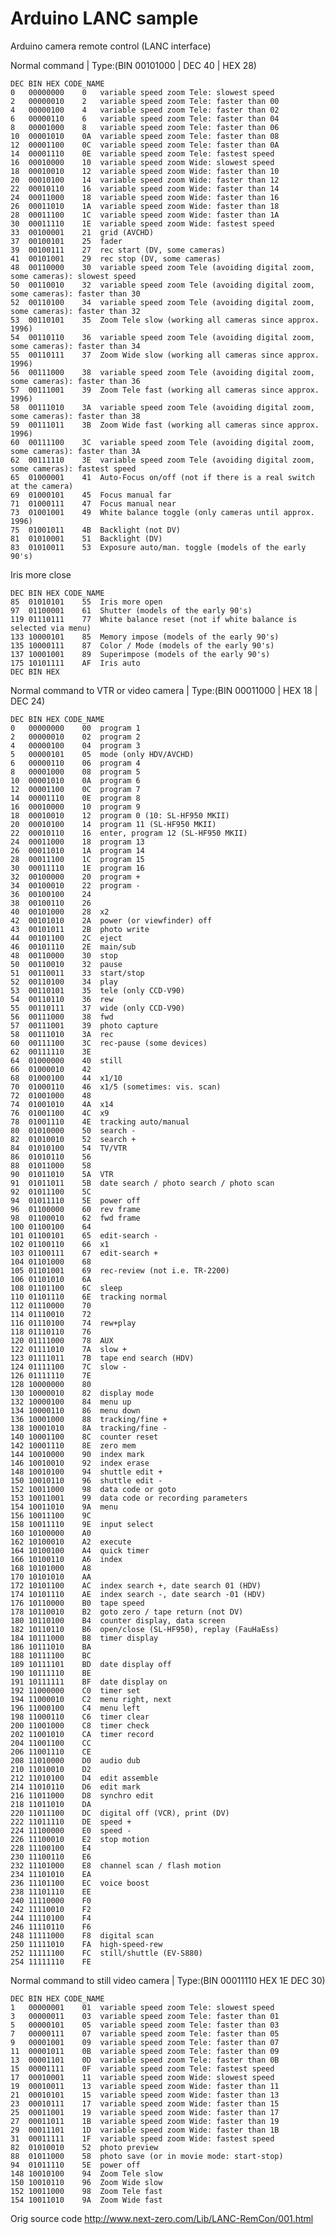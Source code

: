# Arduino LANC sample
Arduino camera remote control (LANC interface)

Normal command | Type:(BIN 00101000 | DEC 40 | HEX 28)

	DEC	BIN	HEX CODE_NAME
	0	00000000	0	variable speed zoom Tele: slowest speed
	2	00000010	2	variable speed zoom Tele: faster than 00
	4	00000100	4	variable speed zoom Tele: faster than 02
	6	00000110	6	variable speed zoom Tele: faster than 04
	8	00001000	8	variable speed zoom Tele: faster than 06
	10	00001010	0A	variable speed zoom Tele: faster than 08
	12	00001100	0C	variable speed zoom Tele: faster than 0A
	14	00001110	0E	variable speed zoom Tele: fastest speed
	16	00010000	10	variable speed zoom Wide: slowest speed
	18	00010010	12	variable speed zoom Wide: faster than 10
	20	00010100	14	variable speed zoom Wide: faster than 12
	22	00010110	16	variable speed zoom Wide: faster than 14
	24	00011000	18	variable speed zoom Wide: faster than 16
	26	00011010	1A	variable speed zoom Wide: faster than 18
	28	00011100	1C	variable speed zoom Wide: faster than 1A
	30	00011110	1E	variable speed zoom Wide: fastest speed
	33	00100001	21	grid (AVCHD)
	37	00100101	25	fader
	39	00100111	27	rec start (DV, some cameras)
	41	00101001	29	rec stop (DV, some cameras)
	48	00110000	30	variable speed zoom Tele (avoiding digital zoom, some cameras): slowest speed
	50	00110010	32	variable speed zoom Tele (avoiding digital zoom, some cameras): faster than 30
	52	00110100	34	variable speed zoom Tele (avoiding digital zoom, some cameras): faster than 32
	53	00110101	35	Zoom Tele slow (working all cameras since approx. 1996)
	54	00110110	36	variable speed zoom Tele (avoiding digital zoom, some cameras): faster than 34
	55	00110111	37	Zoom Wide slow (working all cameras since approx. 1996)
	56	00111000	38	variable speed zoom Tele (avoiding digital zoom, some cameras): faster than 36
	57	00111001	39	Zoom Tele fast (working all cameras since approx. 1996)
	58	00111010	3A	variable speed zoom Tele (avoiding digital zoom, some cameras): faster than 38
	59	00111011	3B	Zoom Wide fast (working all cameras since approx. 1996)
	60	00111100	3C	variable speed zoom Tele (avoiding digital zoom, some cameras): faster than 3A
	62	00111110	3E	variable speed zoom Tele (avoiding digital zoom, some cameras): fastest speed
	65	01000001	41	Auto-Focus on/off (not if there is a real switch at the camera)
	69	01000101	45	Focus manual far
	71	01000111	47	Focus manual near
	73	01001001	49	White balance toggle (only cameras until approx. 1996)
	75	01001011	4B	Backlight (not DV)
	81	01010001	51	Backlight (DV)
	83	01010011	53	Exposure auto/man. toggle (models of the early 90's)

Iris more close

	DEC	BIN	HEX	CODE_NAME
	85	01010101	55	Iris more open
	97	01100001	61	Shutter (models of the early 90's)
	119	01110111	77	White balance reset (not if white balance is selected via menu)
	133	10000101	85	Memory impose (models of the early 90's)
	135	10000111	87	Color / Mode (models of the early 90's)
	137	10001001	89	Superimpose (models of the early 90's)
	175	10101111	AF	Iris auto
	DEC	BIN	HEX	

Normal command to VTR or video camera | Type:(BIN 00011000 | HEX 18 | DEC 24)

	DEC	BIN	HEX	CODE_NAME
	0	00000000	00	program 1
	2	00000010	02	program 2
	4	00000100	04	program 3
	5	00000101	05	mode (only HDV/AVCHD)
	6	00000110	06	program 4
	8	00001000	08	program 5
	10	00001010	0A	program 6
	12	00001100	0C	program 7
	14	00001110	0E	program 8
	16	00010000	10	program 9
	18	00010010	12	program 0 (10: SL-HF950 MKII)
	20	00010100	14	program 11 (SL-HF950 MKII)
	22	00010110	16	enter, program 12 (SL-HF950 MKII)
	24	00011000	18	program 13
	26	00011010	1A	program 14
	28	00011100	1C	program 15
	30	00011110	1E	program 16
	32	00100000	20	program +
	34	00100010	22	program -
	36	00100100	24	
	38	00100110	26	
	40	00101000	28	x2
	42	00101010	2A	power (or viewfinder) off
	43	00101011	2B	photo write
	44	00101100	2C	eject
	46	00101110	2E	main/sub
	48	00110000	30	stop
	50	00110010	32	pause
	51	00110011	33	start/stop
	52	00110100	34	play
	53	00110101	35	tele (only CCD-V90)
	54	00110110	36	rew
	55	00110111	37	wide (only CCD-V90)
	56	00111000	38	fwd
	57	00111001	39	photo capture
	58	00111010	3A	rec
	60	00111100	3C	rec-pause (some devices)
	62	00111110	3E	
	64	01000000	40	still
	66	01000010	42	
	68	01000100	44	x1/10
	70	01000110	46	x1/5 (sometimes: vis. scan)
	72	01001000	48	
	74	01001010	4A	x14
	76	01001100	4C	x9
	78	01001110	4E	tracking auto/manual
	80	01010000	50	search -
	82	01010010	52	search +
	84	01010100	54	TV/VTR
	86	01010110	56	
	88	01011000	58	
	90	01011010	5A	VTR
	91	01011011	5B	date search / photo search / photo scan
	92	01011100	5C	
	94	01011110	5E	power off
	96	01100000	60	rev frame
	98	01100010	62	fwd frame
	100	01100100	64	
	101	01100101	65	edit-search -
	102	01100110	66	x1
	103	01100111	67	edit-search +
	104	01101000	68	
	105	01101001	69	rec-review (not i.e. TR-2200)
	106	01101010	6A	
	108	01101100	6C	sleep
	110	01101110	6E	tracking normal
	112	01110000	70	
	114	01110010	72	
	116	01110100	74	rew+play
	118	01110110	76	
	120	01111000	78	AUX
	122	01111010	7A	slow +
	123	01111011	7B	tape end search (HDV)
	124	01111100	7C	slow -
	126	01111110	7E	
	128	10000000	80	
	130	10000010	82	display mode
	132	10000100	84	menu up
	134	10000110	86	menu down
	136	10001000	88	tracking/fine +
	138	10001010	8A	tracking/fine -
	140	10001100	8C	counter reset
	142	10001110	8E	zero mem
	144	10010000	90	index mark
	146	10010010	92	index erase
	148	10010100	94	shuttle edit +
	150	10010110	96	shuttle edit -
	152	10011000	98	data code or goto
	153	10011001	99	data code or recording parameters
	154	10011010	9A	menu
	156	10011100	9C	
	158	10011110	9E	input select
	160	10100000	A0	
	162	10100010	A2	execute
	164	10100100	A4	quick timer
	166	10100110	A6	index
	168	10101000	A8	
	170	10101010	AA	
	172	10101100	AC	index search +, date search 01 (HDV)
	174	10101110	AE	index search -, date search -01 (HDV)
	176	10110000	B0	tape speed
	178	10110010	B2	goto zero / tape return (not DV)
	180	10110100	B4	counter display, data screen
	182	10110110	B6	open/close (SL-HF950), replay (FauHaEss)
	184	10111000	B8	timer display
	186	10111010	BA	
	188	10111100	BC	
	189	10111101	BD	date display off
	190	10111110	BE	
	191	10111111	BF	date display on
	192	11000000	C0	timer set
	194	11000010	C2	menu right, next
	196	11000100	C4	menu left
	198	11000110	C6	timer clear
	200	11001000	C8	timer check
	202	11001010	CA	timer record
	204	11001100	CC	
	206	11001110	CE	
	208	11010000	D0	audio dub
	210	11010010	D2	
	212	11010100	D4	edit assemble
	214	11010110	D6	edit mark
	216	11011000	D8	synchro edit
	218	11011010	DA	
	220	11011100	DC	digital off (VCR), print (DV)
	222	11011110	DE	speed +
	224	11100000	E0	speed -
	226	11100010	E2	stop motion
	228	11100100	E4	
	230	11100110	E6	
	232	11101000	E8	channel scan / flash motion
	234	11101010	EA	
	236	11101100	EC	voice boost
	238	11101110	EE	
	240	11110000	F0	
	242	11110010	F2	
	244	11110100	F4	
	246	11110110	F6	
	248	11111000	F8	digital scan
	250	11111010	FA	high-speed-rew
	252	11111100	FC	still/shuttle (EV-S880)
	254	11111110	FE	

Normal command to still video camera | Type:(BIN 00011110 HEX 1E DEC 30)

	DEC	BIN	HEX	CODE_NAME
	1	00000001	01	variable speed zoom Tele: slowest speed
	3	00000011	03	variable speed zoom Tele: faster than 01
	5	00000101	05	variable speed zoom Tele: faster than 03
	7	00000111	07	variable speed zoom Tele: faster than 05
	9	00001001	09	variable speed zoom Tele: faster than 07
	11	00001011	0B	variable speed zoom Tele: faster than 09
	13	00001101	0D	variable speed zoom Tele: faster than 0B
	15	00001111	0F	variable speed zoom Tele: fastest speed
	17	00010001	11	variable speed zoom Wide: slowest speed
	19	00010011	13	variable speed zoom Wide: faster than 11
	21	00010101	15	variable speed zoom Wide: faster than 13
	23	00010111	17	variable speed zoom Wide: faster than 15
	25	00011001	19	variable speed zoom Wide: faster than 17
	27	00011011	1B	variable speed zoom Wide: faster than 19
	29	00011101	1D	variable speed zoom Wide: faster than 1B
	31	00011111	1F	variable speed zoom Wide: fastest speed
	82	01010010	52	photo preview
	88	01011000	58	photo save (or in movie mode: start-stop)
	94	01011110	5E	power off
	148	10010100	94	Zoom Tele slow
	150	10010110	96	Zoom Wide slow
	152	10011000	98	Zoom Tele fast
	154	10011010	9A	Zoom Wide fast
				
				
				
				

Orig source code
http://www.next-zero.com/Lib/LANC-RemCon/001.html
